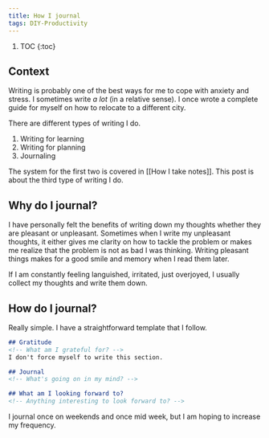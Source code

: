 ```yaml
---
title: How I journal
tags: DIY-Productivity
---
```



1. TOC
{:toc}

## Context

Writing is probably one of the best ways for me to cope with anxiety and stress. I sometimes write *a lot* (in a relative sense). I once wrote a complete guide for myself on how to relocate to a different city.

There are different types of writing I do.

1. Writing for learning
2. Writing for planning
3. Journaling

The system for the first two is covered in [[How I take notes]]. This post is about the third type of writing I do.

## Why do I journal?

I have personally felt the benefits of writing down my thoughts whether they are pleasant or unpleasant. Sometimes when I write my unpleasant thoughts, it either gives me clarity on how to tackle the problem or makes me realize that the problem is not as bad I was thinking. Writing pleasant things makes for a good smile and memory when I read them later.

If I am constantly feeling languished, irritated, just overjoyed, I usually collect my thoughts and write them down.

## How do I journal?

Really simple. I have a straightforward template that I follow.

```markdown
## Gratitude
<!-- What am I grateful for? -->
I don't force myself to write this section.

## Journal
<!-- What's going on in my mind? -->

## What am I looking forward to?
<!-- Anything interesting to look forward to? -->
```

I journal once on weekends and once mid week, but I am hoping to increase my frequency.
